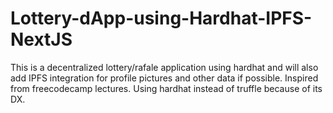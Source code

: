 # Lottery-dApp-using-Hardhat-IPFS-NextJS
This is a decentralized lottery/rafale application using hardhat and will also add IPFS integration for profile pictures and other data if possible. Inspired from freecodecamp lectures. Using hardhat instead of truffle because of its DX.
